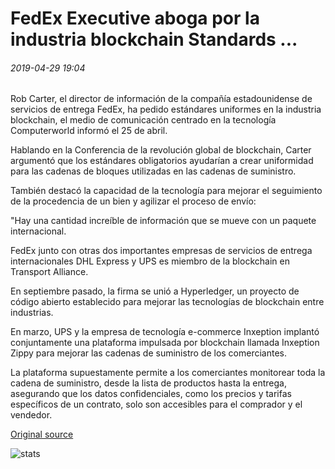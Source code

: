 # FedEx Executive aboga por la industria blockchain Standards ...

###### 2019-04-29 19:04

Rob Carter, el director de información de la compañía estadounidense de servicios de entrega FedEx, ha pedido estándares uniformes en la industria blockchain, el medio de comunicación centrado en la tecnología Computerworld informó el 25 de abril.

Hablando en la Conferencia de la revolución global de blockchain, Carter argumentó que los estándares obligatorios ayudarían a crear uniformidad para las cadenas de bloques utilizadas en las cadenas de suministro.

También destacó la capacidad de la tecnología para mejorar el seguimiento de la procedencia de un bien y agilizar el proceso de envío:

"Hay una cantidad increíble de información que se mueve con un paquete internacional.

FedEx junto con otras dos importantes empresas de servicios de entrega internacionales DHL Express y UPS es miembro de la blockchain en Transport Alliance.

En septiembre pasado, la firma se unió a Hyperledger, un proyecto de código abierto establecido para mejorar las tecnologías de blockchain entre industrias.

En marzo, UPS y la empresa de tecnología e-commerce Inxeption implantó conjuntamente una plataforma impulsada por blockchain llamada Inxeption Zippy para mejorar las cadenas de suministro de los comerciantes.

La plataforma supuestamente permite a los comerciantes monitorear toda la cadena de suministro, desde la lista de productos hasta la entrega, asegurando que los datos confidenciales, como los precios y tarifas específicos de un contrato, solo son accesibles para el comprador y el vendedor.

[Original source](https://cointelegraph.com/news/fedex-executive-advocates-for-industry-blockchain-standards)

![stats](https://c.statcounter.com/11760860/0/a89fa40b/1/ "stats")